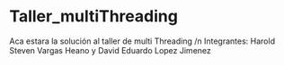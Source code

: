 # Taller_multiThreading
Aca estara la solución al taller de multi Threading /n
Integrantes: Harold Steven Vargas Heano y David Eduardo Lopez Jimenez
